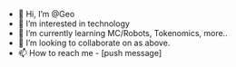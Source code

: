 - 👋 Hi, I’m @Geo
- 👀 I’m interested in technology 
- 🌱 I’m currently learning MC/Robots, Tokenomics, more..
- 💞️ I’m looking to collaborate on as above. 
- 📫 How to reach me - [push message]

<!---
GeoGitBit/GeoGitBit is a ✨ special ✨ repository because its `README.md` (this file) appears on your GitHub profile.
You can click the Preview link to take a look at your changes.
--->
